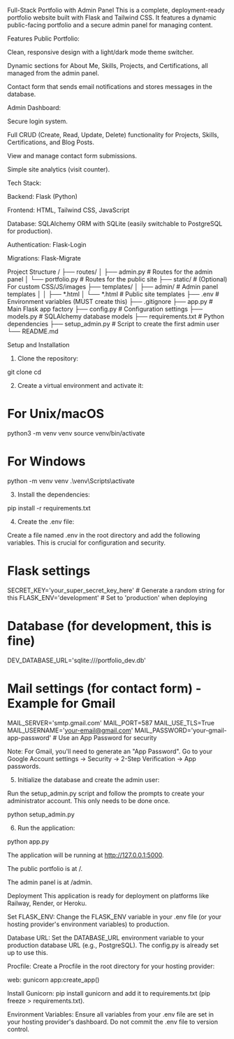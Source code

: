 Full-Stack Portfolio with Admin Panel
This is a complete, deployment-ready portfolio website built with Flask and Tailwind CSS. It features a dynamic public-facing portfolio and a secure admin panel for managing content.

Features
Public Portfolio:

Clean, responsive design with a light/dark mode theme switcher.

Dynamic sections for About Me, Skills, Projects, and Certifications, all managed from the admin panel.

Contact form that sends email notifications and stores messages in the database.

Admin Dashboard:

Secure login system.

Full CRUD (Create, Read, Update, Delete) functionality for Projects, Skills, Certifications, and Blog Posts.

View and manage contact form submissions.

Simple site analytics (visit counter).

Tech Stack:

Backend: Flask (Python)

Frontend: HTML, Tailwind CSS, JavaScript

Database: SQLAlchemy ORM with SQLite (easily switchable to PostgreSQL for production).

Authentication: Flask-Login

Migrations: Flask-Migrate

Project Structure
/
├── routes/
│   ├── admin.py        # Routes for the admin panel
│   └── portfolio.py    # Routes for the public site
├── static/             # (Optional) For custom CSS/JS/images
├── templates/
│   ├── admin/          # Admin panel templates
│   │   ├── *.html
│   └── *.html          # Public site templates
├── .env                # Environment variables (MUST create this)
├── .gitignore
├── app.py              # Main Flask app factory
├── config.py           # Configuration settings
├── models.py           # SQLAlchemy database models
├── requirements.txt    # Python dependencies
├── setup_admin.py      # Script to create the first admin user
└── README.md

Setup and Installation
1. Clone the repository:

git clone <your-repo-url>
cd <repo-name>

2. Create a virtual environment and activate it:

# For Unix/macOS
python3 -m venv venv
source venv/bin/activate

# For Windows
python -m venv venv
.\venv\Scripts\activate

3. Install the dependencies:

pip install -r requirements.txt

4. Create the .env file:

Create a file named .env in the root directory and add the following variables. This is crucial for configuration and security.

# Flask settings
SECRET_KEY='your_super_secret_key_here' # Generate a random string for this
FLASK_ENV='development' # Set to 'production' when deploying

# Database (for development, this is fine)
DEV_DATABASE_URL='sqlite:///portfolio_dev.db'

# Mail settings (for contact form) - Example for Gmail
MAIL_SERVER='smtp.gmail.com'
MAIL_PORT=587
MAIL_USE_TLS=True
MAIL_USERNAME='your-email@gmail.com'
MAIL_PASSWORD='your-gmail-app-password' # Use an App Password for security

Note: For Gmail, you'll need to generate an "App Password". Go to your Google Account settings -> Security -> 2-Step Verification -> App passwords.

5. Initialize the database and create the admin user:

Run the setup_admin.py script and follow the prompts to create your administrator account. This only needs to be done once.

python setup_admin.py

6. Run the application:

python app.py

The application will be running at http://127.0.0.1:5000.

The public portfolio is at /.

The admin panel is at /admin.

Deployment
This application is ready for deployment on platforms like Railway, Render, or Heroku.

Set FLASK_ENV: Change the FLASK_ENV variable in your .env file (or your hosting provider's environment variables) to production.

Database URL: Set the DATABASE_URL environment variable to your production database URL (e.g., PostgreSQL). The config.py is already set up to use this.

Procfile: Create a Procfile in the root directory for your hosting provider:

web: gunicorn app:create_app()

Install Gunicorn: pip install gunicorn and add it to requirements.txt (pip freeze > requirements.txt).

Environment Variables: Ensure all variables from your .env file are set in your hosting provider's dashboard. Do not commit the .env file to version control.